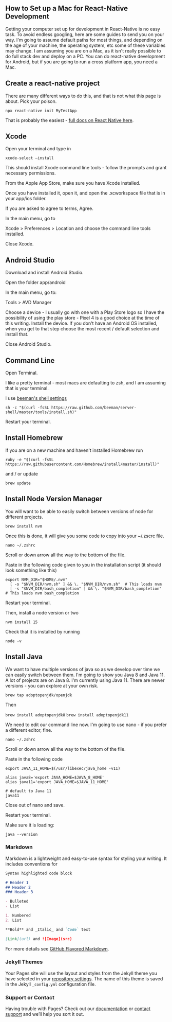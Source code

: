 ## How to Set up a Mac for React-Native Development

Getting your computer set up for development in React-Native is no easy task.  To avoid endless googling, here are some guides to send you on your way.  I'm going to assume default paths for most things, and depending on the age of your machine, the operating system, etc some of these variables may change.  I am assuming you are on a Mac, as it isn't really possible to do full stack dev and deploy on a PC.  You can do react-native development for Android, but if you are going to run a cross platform app, you need a Mac.

## Create a react-native project

There are many different ways to do this, and that is not what this page is about.  Pick your poison.  

```npx react-native init MyTestApp```

That is probably the easiest - [full docs on React Native here](https://reactnative.dev/).

## Xcode

Open your terminal and type in

```xcode-select —install```

This should install Xcode command line tools - follow the prompts and grant necessary permissions.

From the Apple App Store, make sure you have Xcode installed.

Once you have installed it, open it, and open the .xcworkspace file that is in your app/ios folder.

If you are asked to agree to terms, Agree.

In the main menu, go to 

Xcode > Preferences > Location and choose the command line tools installed.

Close Xcode.

## Android Studio

Download and install Android Studio.

Open the folder app/android

In the main menu, go to: 

Tools > AVD Manager

Choose a device - I usually go with one with a Play Store logo so I have the possibility of using the play store - Pixel 4 is a good choice at the time of this writing.  Install the device.  If you don't have an Android OS installed, when you get to that step choose the most recent / default selection and install that.

Close Android Studio.

## Command Line

Open Terminal.

I like a pretty terminal - most macs are defaulting to zsh, and I am assuming that is your terminal.

I use [beeman's shell settings](https://github.com/beeman/server-shell)

```sh -c "$(curl -fsSL https://raw.github.com/beeman/server-shell/master/tools/install.sh)"```

Restart your terminal.

## Install Homebrew

If you are on a new machine and haven't installed Homebrew run

```ruby -e "$(curl -fsSL https://raw.githubusercontent.com/Homebrew/install/master/install)"```

and / or update

```brew update```

## Install Node Version Manager

You will want to be able to easily switch between versions of node for different projects.

```brew install nvm```

Once this is done, it will give you some code to copy into your ~/.zscrc file.

```nano ~/.zshrc```

Scroll or down arrow all the way to the bottom of the file.

Paste in the following code given to you in the installation script (it should look something like this)

```
export NVM_DIR="$HOME/.nvm"
  [ -s "$NVM_DIR/nvm.sh" ] && \. "$NVM_DIR/nvm.sh"  # This loads nvm
  [ -s "$NVM_DIR/bash_completion" ] && \. "$NVM_DIR/bash_completion"  # This loads nvm bash_completion
  ```

Restart your terminal.

Then, install a node version or two

```nvm install 15```

Check that it is installed by running

```node -v```


## Install Java

We want to have multiple versions of java so as we develop over time we can easily switch between them.  I'm going to show you Java 8 and Java 11.  A lot of projects are on Java 8.  I'm currently using Java 11.  There are newer versions - you can explore at your own risk.

```brew tap adoptopenjdk/openjdk```

Then

```brew install adoptopenjdk8```
```brew install adoptopenjdk11```

We need to edit our command line now.  I'm going to use nano - if you prefer a different editor, fine.

```nano ~/.zshrc```

Scroll or down arrow all the way to the bottom of the file.

Paste in the following code

```export JAVA_8_HOME=$(/usr/libexec/java_home -v1.8)
export JAVA_11_HOME=$(/usr/libexec/java_home -v11)

alias java8='export JAVA_HOME=$JAVA_8_HOME'
alias java11='export JAVA_HOME=$JAVA_11_HOME'

# default to Java 11
java11
```

Close out of nano and save.

Restart your terminal. 

Make sure it is loading:

```java --version```




### Markdown

Markdown is a lightweight and easy-to-use syntax for styling your writing. It includes conventions for

```markdown
Syntax highlighted code block

# Header 1
## Header 2
### Header 3

- Bulleted
- List

1. Numbered
2. List

**Bold** and _Italic_ and `Code` text

[Link](url) and ![Image](src)
```

For more details see [GitHub Flavored Markdown](https://guides.github.com/features/mastering-markdown/).

### Jekyll Themes

Your Pages site will use the layout and styles from the Jekyll theme you have selected in your [repository settings](https://github.com/justinhandley/setup-for-react-native-development/settings/pages). The name of this theme is saved in the Jekyll `_config.yml` configuration file.

### Support or Contact

Having trouble with Pages? Check out our [documentation](https://docs.github.com/categories/github-pages-basics/) or [contact support](https://support.github.com/contact) and we’ll help you sort it out.
